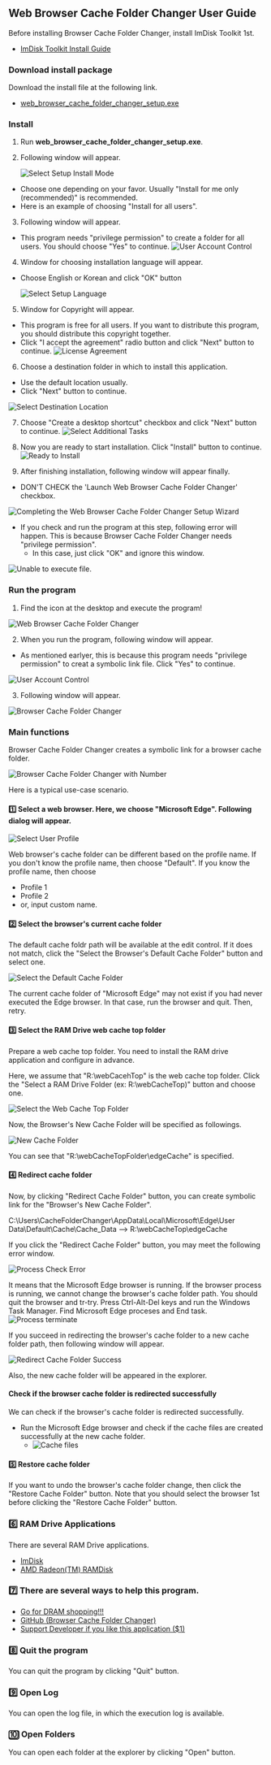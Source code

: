 ## Web Browser Cache Folder Changer User Guide

Before installing Browser Cache Folder Changer, install ImDisk Toolkit 1st.
- [ImDisk Toolkit Install Guide](https://github.com/kmscom/Browser-Cache-Folder-Changer/blob/main/User%20Guide/ImDisk%20Install%20Guide.md)

### Download install package

Download the install file at the following link.

*   [web\_browser\_cache\_folder\_changer\_setup.exe](https://github.com/kmscom/Browser-Cache-Folder-Changer/blob/main/Release/web_browser_cache_folder_changer_setup.exe)

### Install
1. Run **web\_browser\_cache\_folder\_changer\_setup.exe**.
2. Following window will appear.

    ![Select Setup Install Mode](image/1.%20install_1.png)

- Choose one depending on your favor. Usually "Install for me only (recommended)" is recommended.
- Here is an example of choosing "Install for all users". 

3. Following window will appear.
- This program needs "privilege permission" to create a folder for all users. You should choose "Yes" to continue.
![User Account Control](image/1.%20install_2.png)

4. Window for choosing installation language will appear.
- Choose English or Korean and click "OK" button

  ![Select Setup Language](image/1.%20install_3.png)

5. Window for Copyright will appear.
- This program is free for all users. If you want to distribute this program, you should distribute this copyright together.
- Click "I accept the agreement" radio button and click "Next" button to continue.
![License Agreement](image/1.%20install_4.png)

6. Choose a destination folder in which to install this application.
- Use the default location usually.
- Click "Next" button to continue.

![Select Destination Location](image/1.%20install_5.png)

7. Choose "Create a desktop shortcut" checkbox and click "Next" button to continue.
![Select Additional Tasks](image/1.%20install_6.png)

8. Now you are ready to start installation. Click "Install" button to continue.
![Ready to Install](image/1.%20install_7.png)

9. After finishing installation, following window will appear finally.
- DON'T CHECK the 'Launch Web Browser Cache Folder Changer' checkbox.

![Completing the Web Browser Cache Folder Changer Setup Wizard](image/1.%20install_8.png)

- If you check and run the program at this step, following error will happen. This is because Browser Cache Folder Changer needs "privilege permission".
    - In this case, just click "OK" and ignore this window.
    
![Unable to execute file.](image/1.%20install_9.png)

### Run the program
1. Find the icon at the desktop and execute the program!

![Web Browser Cache Folder Changer](image/2.%20execute.png)

2. When you run the program, following window will appear.
- As mentioned earlyer, this is because this program needs "privilege permission" to creat a symbolic link file. Click "Yes" to continue.

![User Account Control](image/2.1%20execute.png)

3. Following window will appear.

![Browser Cache Folder Changer](image/3.%20main_1.png)

### Main functions
Browser Cache Folder Changer creates a symbolic link for a browser cache folder.

![Browser Cache Folder Changer with Number](image/3.%20main_2.png)

Here is a typical use-case scenario.

#### 1️⃣ Select a web browser. Here, we choose "Microsoft Edge". Following dialog will appear.

![Select User Profile](image/3.%20main_3.png)

Web browser's cache folder can be different based on the profile name.
If you don't know the profile name, then choose "Default".
If you know the profile name, then choose
- Profile 1
- Profile 2
- or, input custom name.

#### 2️⃣ Select the browser's current cache folder
The default cache foldr path will be available at the edit control. If it does not match, click the "Select the Browser's Default Cache Folder" button and select one.

![Select the Default Cache Folder](image/3.%20main_4.png)

The current cache folder of "Microsoft Edge" may not exist if you had never executed the Edge browser. In that case, run the browser and quit. Then, retry.

#### 3️⃣ Select the RAM Drive web cache top folder
Prepare a web cache top folder. You need to install the RAM drive application and configure in advance.

Here, we assume that "R:\webCacehTop\" is the web cache top folder.
Click the "Select a RAM Drive Folder (ex: R:\webCacheTop)" button and choose one.

![Select the Web Cache Top Folder](image/3.%20main_5.png)

Now, the Browser's New Cache Folder will be specified as followings.

![New Cache Folder](image/3.%20main_6.png)

You can see that "R:\webCacheTopFolder\edgeCache" is specified.

#### 4️⃣ Redirect cache folder
Now, by clicking "Redirect Cache Folder" button, you can create symbolic link for the "Browser's New Cache Folder".

C:\Users\CacheFolderChanger\AppData\Local\Microsoft\Edge\User Data\Default\Cache\Cache_Data
-->
R:\webCacheTop\edgeCache

If you click the "Redirect Cache Folder" button, you may meet the following error window.

![Process Check Error](image/3.%20main_7.png)

It means that the Microsoft Edge browser is running. If the browser process is running, we cannot change the browser's cache folder path. You should quit the browser and tr-try. Press Ctrl-Alt-Del keys and run the Windows Task Manager. Find Microsoft Edge proceses and End task.
![Process terminate](image/3.%20main_7_1.png)

If you succeed in redirecting the browser's cache folder to a new cache folder path, then following window will appear.

![Redirect Cache Folder Success](image/3.%20main_8.png)

Also, the new cache folder will be appeared in the explorer.

#### Check if the browser cache folder is redirected successfully
We can check if the browser's cache folder is redirected successfully.
- Run the Microsoft Edge browser and check if the cache files are created successfully at the new cache folder.
    - ![Cache files](image/3.%20main_9.png)

#### 5️⃣ Restore cache folder
If you want to undo the browser's cache folder change, then click the "Restore Cache Folder" button. Note that you should select the browser 1st before clicking the "Restore Cache Folder" button.


### 6️⃣ RAM Drive Applications
There are several RAM Drive applications.
- [ImDisk](https://sourceforge.net/projects/imdisk-toolkit/)
- [AMD Radeon(TM) RAMDisk](https://www.radeonramdisk.com/software_downloads.php)

### 7️⃣ There are several ways to help this program.
- [Go for DRAM shopping!!!](https://semiconductor.samsung.com/dram/ddr/ddr5/?cid=us_pd_ppc_google_b2b_none_sem-b2b_text_b2b_samsung%20ddr5&utm_source=google&utm_medium=pd_ppc&utm_campaign=us_b2b_none_sem-b2b&utm_content=text_b2b&utm_term=samsung%20ddr5&gad_source=1)
- [GitHub (Browser Cache Folder Changer)](https://github.com/kmscom/Browser-Cache-Folder-Changer)
- [Support Developer if you like this application ($1)](https://www.paypal.com/paypalme/CacheFolderChanger?country.x=US&locale.x=en_US)

### 8️⃣ Quit the program
You can quit the program by clicking "Quit" button.

### 9️⃣ Open Log
You can open the log file, in which the execution log is available.

### 🔟 Open Folders
You can open each folder at the explorer by clicking "Open" button.
